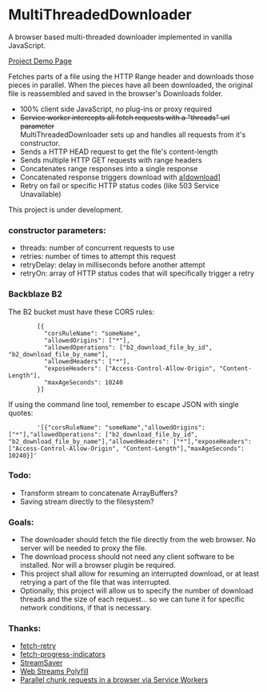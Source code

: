 # MultiThreadedDownloader

A browser based multi-threaded downloader implemented in vanilla JavaScript.

[Project Demo Page](https://backblaze-b2-samples.github.io/multithreaded-downloader-js/)

Fetches parts of a file using the HTTP Range header and downloads those pieces in parallel. When the pieces have all been downloaded, the original file is reassembled and saved in the browser's Downloads folder.

-   100% client side JavaScript, no plug-ins or proxy required
-   ~~Service worker intercepts all fetch requests with a "threads" url parameter~~<br/>
    MultiThreadedDownloader sets up and handles all requests from it's constructor.
-   Sends a HTTP HEAD request to get the file's content-length
-   Sends multiple HTTP GET requests with range headers
-   Concatenates range responses into a single response
-   Concatenated response triggers download with [a\[download\]](https://developer.mozilla.org/en-US/docs/Web/HTML/Element/a#attr-download)
-   Retry on fail or specific HTTP status codes (like 503 Service Unavailable)

This project is under development.

### constructor parameters:

-   threads: number of concurrent requests to use
-   retries: number of times to attempt this request
-   retryDelay: delay in milliseconds before another attempt
-   retryOn: array of HTTP status codes that will specifically trigger a retry

### Backblaze B2

The B2 bucket must have these CORS rules:
```
        [{
          "corsRuleName": "someName",
          "allowedOrigins": ["*"],
          "allowedOperations": ["b2_download_file_by_id", "b2_download_file_by_name"],
          "allowedHeaders": ["*"],
          "exposeHeaders": ["Access-Control-Allow-Origin", "Content-Length"],
          "maxAgeSeconds": 10240
        }]
```

If using the command line tool, remember to escape JSON with single quotes:
```
        '[{"corsRuleName": "someName","allowedOrigins": ["*"],"allowedOperations": ["b2_download_file_by_id", "b2_download_file_by_name"],"allowedHeaders": ["*"],"exposeHeaders": ["Access-Control-Allow-Origin", "Content-Length"],"maxAgeSeconds": 10240}]'
```

### Todo:

-   Transform stream to concatenate ArrayBuffers?
-   Saving stream directly to the filesystem?

### Goals:

-   The downloader should fetch the file directly from the web browser. No server will be needed to proxy the file.
-   The download process should not need any client software to be installed. Nor will a browser plugin be required.
-   This project shall allow for resuming an interrupted download, or at least retrying a part of the file that was interrupted.
-   Optionally, this project will allow us to specify the number of download threads and the size of each request... so we can tune it for specific network conditions, if that is necessary.

### Thanks:

-   [fetch-retry](https://github.com/jonbern/fetch-retry)
-   [fetch-progress-indicators](https://github.com/AnthumChris/fetch-progress-indicators)
-   [StreamSaver](https://github.com/jimmywarting/StreamSaver.js)
-   [Web Streams Polyfill](https://github.com/creatorrr/web-streams-polyfill)
-   [Parallel chunk requests in a browser via Service Workers](https://blog.ghaiklor.com/parallel-chunk-requests-in-a-browser-via-service-workers-7be10be2b75f)
